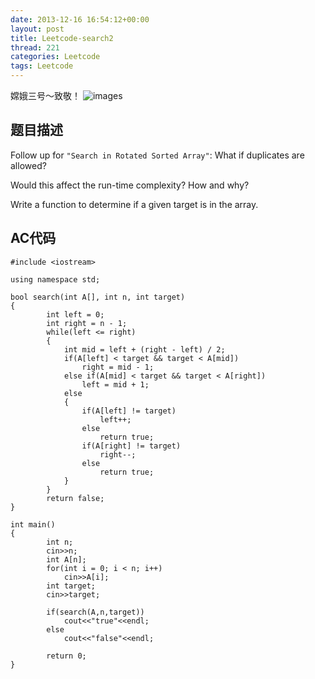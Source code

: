 ```yaml
---
date: 2013-12-16 16:54:12+00:00
layout: post
title: Leetcode-search2
thread: 221
categories: Leetcode
tags: Leetcode
---
```

嫦娥三号～致敬！
![images](http://media-cache-ec0.pinimg.com/736x/14/47/8e/14478eb12b05c3938a910023b04dcbfe.jpg)
## 题目描述

Follow up for `"Search in Rotated Sorted Array"`:
What if duplicates are allowed?

Would this affect the run-time complexity? How and why?

Write a function to determine if a given target is in the array.

## AC代码

    #include <iostream>
    
    using namespace std;
    
    bool search(int A[], int n, int target)
    {
        	int left = 0;
        	int right = n - 1;
        	while(left <= right)
        	{
        		int mid = left + (right - left) / 2;
        		if(A[left] < target && target < A[mid])
        			right = mid - 1;
        		else if(A[mid] < target && target < A[right])
        			left = mid + 1;
        		else
        		{
        			if(A[left] != target)
        				left++;
        			else
        				return true;
        			if(A[right] != target)
        				right--;
        			else
        				return true;
        		}
        	}
        	return false;
    }
    
    int main()
    {
        	int n;
        	cin>>n;
        	int A[n];
        	for(int i = 0; i < n; i++)
        		cin>>A[i];
        	int target;
        	cin>>target;
        	
        	if(search(A,n,target))
        		cout<<"true"<<endl;
        	else
        		cout<<"false"<<endl;
        
        	return 0;
    }